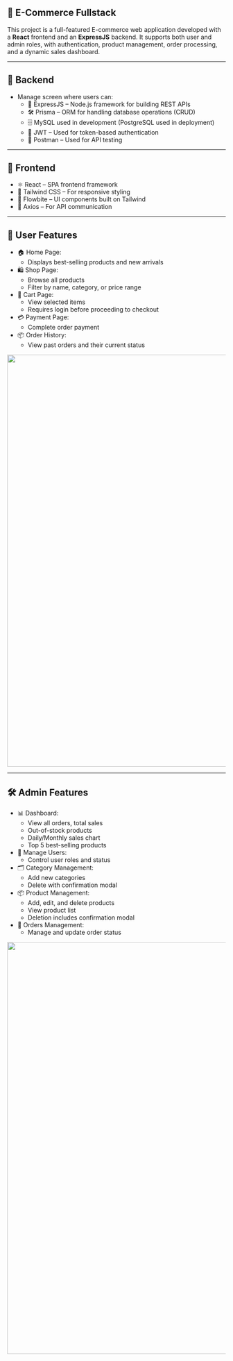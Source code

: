 ## 🛒 E-Commerce Fullstack
This project is a full-featured E-commerce web application developed with a **React** frontend and an **ExpressJS** backend.
It supports both user and admin roles, with authentication, product management, order processing, and a dynamic sales dashboard.

---

## 🔧 Backend
- Manage screen where users can:
  - 🧩 ExpressJS – Node.js framework for building REST APIs
  - 🛠️ Prisma – ORM for handling database operations (CRUD)
  - 🗄️ MySQL used in development (PostgreSQL used in deployment)
  - 🔐 JWT – Used for token-based authentication
  - 🧪 Postman – Used for API testing

---

## 🎨 Frontend
- ⚛️ React – SPA frontend framework
- 🎨 Tailwind CSS – For responsive styling
- 💠 Flowbite – UI components built on Tailwind
- 🔁 Axios – For API communication

---

## 👤 User Features
- 🏠 Home Page:
  - Displays best-selling products and new arrivals
- 🛍️ Shop Page:
  - Browse all products
  - Filter by name, category, or price range
- 🛒 Cart Page:
  - View selected items
  - Requires login before proceeding to checkout
- 💳 Payment Page:
  - Complete order payment
- 📦 Order History:
  - View past orders and their current status
<img width="950" src="https://github.com/user-attachments/assets/15378876-a375-4a8e-97a6-207d3ee5465d"/>

---



## 🛠️ Admin Features
- 📊 Dashboard:
  - View all orders, total sales
  - Out-of-stock products
  - Daily/Monthly sales chart
  - Top 5 best-selling products
- 👥 Manage Users:
  - Control user roles and status
- 🗂️ Category Management:
  - Add new categories
  - Delete with confirmation modal
- 📦 Product Management:
  - Add, edit, and delete products
  - View product list
  - Deletion includes confirmation modal
- 📑 Orders Management:
  - Manage and update order status
<img width="950" src="https://github.com/user-attachments/assets/5a502561-5d39-4293-85e6-c0f1dd35ec24"/>
